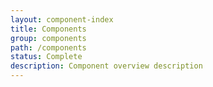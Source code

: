 ```yaml
---
layout: component-index
title: Components
group: components
path: /components
status: Complete
description: Component overview description
---
```

